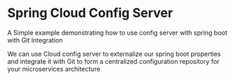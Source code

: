 # Spring Cloud Config Server

A Simple example demonstrating how to use config server with spring boot with Git Integration

We can use Cloud config server to externalize our spring boot properties and
integrate it with Git to form a centralized configuration repository for your microservices architecture
